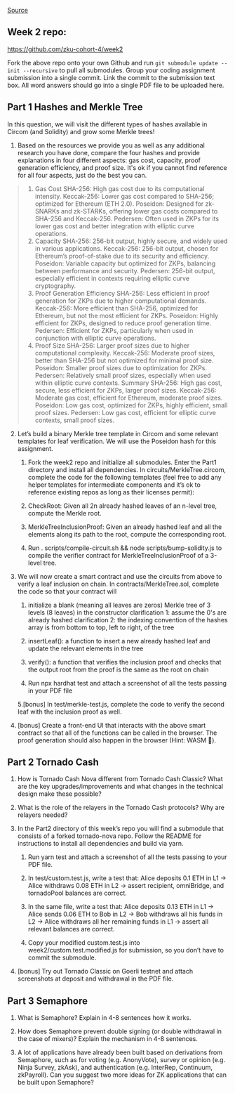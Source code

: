 [Source](https://zku.gnomio.com/mod/assign/view.php?id=119)

## Week 2 repo: 
https://github.com/zku-cohort-4/week2

Fork the above repo onto your own Github and run `git submodule update --init --recursive` to pull all submodules. Group your coding assignment submission into a single commit. Link the commit to the submission text box. All word answers should go into a single PDF file to be uploaded here.


## Part 1 Hashes and Merkle Tree

In this question, we will visit the different types of hashes available in Circom (and Solidity) and grow some Merkle trees!

1. Based on the resources we provide you as well as any additional research you have done, compare the four hashes and provide explanations in four different aspects: gas cost, capacity, proof generation efficiency, and proof size. It's ok if you cannot find reference for all four aspects, just do the best you can.


> 1. Gas Cost
SHA-256: High gas cost due to its computational intensity.
Keccak-256: Lower gas cost compared to SHA-256; optimized for Ethereum (ETH 2.0).
Poseidon: Designed for zk-SNARKs and zk-STARKs, offering lower gas costs compared to SHA-256 and Keccak-256.
Pedersen: Often used in ZKPs for its lower gas cost and better integration with elliptic curve operations.
> 2. Capacity
SHA-256: 256-bit output, highly secure, and widely used in various applications.
Keccak-256: 256-bit output, chosen for Ethereum’s proof-of-stake due to its security and efficiency.
Poseidon: Variable capacity but optimized for ZKPs, balancing between performance and security.
Pedersen: 256-bit output, especially efficient in contexts requiring elliptic curve cryptography.
> 3. Proof Generation Efficiency
SHA-256: Less efficient in proof generation for ZKPs due to higher computational demands.
Keccak-256: More efficient than SHA-256, optimized for Ethereum, but not the most efficient for ZKPs.
Poseidon: Highly efficient for ZKPs, designed to reduce proof generation time.
Pedersen: Efficient for ZKPs, particularly when used in conjunction with elliptic curve operations.
> 4. Proof Size
SHA-256: Larger proof sizes due to higher computational complexity.
Keccak-256: Moderate proof sizes, better than SHA-256 but not optimized for minimal proof size.
Poseidon: Smaller proof sizes due to optimization for ZKPs.
Pedersen: Relatively small proof sizes, especially when used within elliptic curve contexts.
> Summary
SHA-256: High gas cost, secure, less efficient for ZKPs, larger proof sizes.
Keccak-256: Moderate gas cost, efficient for Ethereum, moderate proof sizes.
Poseidon: Low gas cost, optimized for ZKPs, highly efficient, small proof sizes.
Pedersen: Low gas cost, efficient for elliptic curve contexts, small proof sizes.

2. Let’s build a binary Merkle tree template in Circom and some relevant templates for leaf verification. We will use the Poseidon hash for this assignment.

    1. Fork the week2 repo and initialize all submodules. Enter the Part1 directory and install all dependencies. In circuits/MerkleTree.circom, complete the code for the following templates (feel free to add any helper templates for intermediate components and it’s ok to reference existing repos as long as their licenses permit):

    2. CheckRoot: Given all 2n already hashed leaves of an n-level tree, compute the Merkle root.

    3. MerkleTreeInclusionProof: Given an already hashed leaf and all the elements along its path to the root, compute the corresponding root.

    4. Run . scripts/compile-circuit.sh && node scripts/bump-solidity.js to compile the verifier contract for MerkleTreeInclusionProof of a 3-level tree.

3. We will now create a smart contract and use the circuits from above to verify a leaf inclusion on chain. In contracts/MerkleTree.sol, complete the code so that your contract will

    1. initialize a blank (meaning all leaves are zeros) Merkle tree of 3 levels (8 leaves) in the constructor
clarification 1: assume the 0's are already hashed
clarification 2: the indexing convention of the hashes array is from bottom to top, left to right, of the tree

    2. insertLeaf(): a function to insert a new already hashed leaf and update the relevant elements in the tree

    3. verify(): a function that verifies the inclusion proof and checks that the output root from the proof is the same as the root on chain

    4. Run npx hardhat test and attach a screenshot of all the tests passing in your PDF file

    5.[bonus] In test/merkle-test.js, complete the code to verify the second leaf with the inclusion proof as well.

4. [bonus] Create a front-end UI that interacts with the above smart contract so that all of the functions can be called in the browser. The proof generation should also happen in the browser (Hint: WASM 👀).


## Part 2 Tornado Cash

1. How is Tornado Cash Nova different from Tornado Cash Classic? What are the key upgrades/improvements and what changes in the technical design make these possible?

2. What is the role of the relayers in the Tornado Cash protocols? Why are relayers needed?

3. In the Part2 directory of this week’s repo you will find a submodule that consists of a forked tornado-nova repo. Follow the README for instructions to install all dependencies and build via yarn.

    1. Run yarn test and attach a screenshot of all the tests passing to your PDF file. 

    2. In test/custom.test.js, write a test that: Alice deposits 0.1 ETH in L1 -> Alice withdraws 0.08 ETH in L2 -> assert recipient, omniBridge, and tornadoPool balances are correct.

    3. In the same file, write a test that: Alice deposits 0.13 ETH in L1 -> Alice sends 0.06 ETH to Bob in L2 -> Bob withdraws all his funds in L2 -> Alice withdraws all her remaining funds in L1 -> assert all relevant balances are correct.

    4. Copy your modified custom.test.js into week2/custom.test.modified.js for submission, so you don’t have to commit the submodule.

4. [bonus] Try out Tornado Classic on Goerli testnet and attach screenshots at deposit and withdrawal in the PDF file.

## Part 3 Semaphore

1. What is Semaphore? Explain in 4-8 sentences how it works.

2. How does Semaphore prevent double signing (or double withdrawal in the case of mixers)? Explain the mechanism in 4-8 sentences.

3. A lot of applications have already been built based on derivations from Semaphore, such as for voting (e.g. AnonyVote), survey or opinion (e.g. Ninja Survey, zkAsk), and authentication (e.g. InterRep, Continuum, zkPayroll). Can you suggest two more ideas for ZK applications that can be built upon Semaphore?
